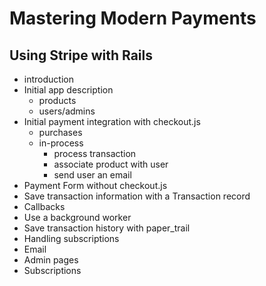 # Mastering Modern Payments
## Using Stripe with Rails

* introduction
* Initial app description
  * products
  * users/admins
* Initial payment integration with checkout.js
  * purchases
  * in-process
    * process transaction
    * associate product with user
    * send user an email
* Payment Form without checkout.js
* Save transaction information with a Transaction record
* Callbacks
* Use a background worker
* Save transaction history with paper_trail
* Handling subscriptions
* Email
* Admin pages
* Subscriptions

